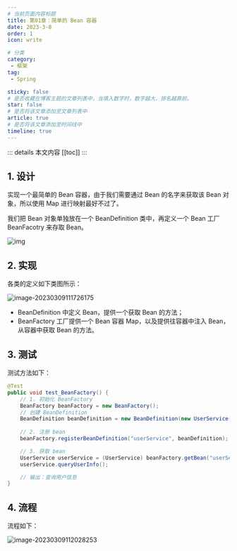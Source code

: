```yaml
---
# 当前页面内容标题
title: 第01章：简单的 Bean 容器
date: 2023-3-8
order: 1
icon: write

# 分类
category:
 - 框架
tag:
 - Spring

sticky: false
# 是否收藏在博客主题的文章列表中，当填入数字时，数字越大，排名越靠前。
star: false
# 是否将该文章添加至文章列表中
article: true
# 是否将该文章添加至时间线中
timeline: true
---
```



::: details 本文内容
[[toc]]
:::

## 1. 设计

实现一个最简单的 Bean 容器，由于我们需要通过 Bean 的名字来获取该 Bean 对象，所以使用 Map 进行映射最好不过了。

我们把 Bean 对象单独放在一个 BeanDefinition 类中，再定义一个 Bean 工厂 BeanFacotry 来存取 Bean。

![img](https://run-notes.oss-cn-beijing.aliyuncs.com/notes/202303091506104.png)

## 2. 实现

各类的定义如下类图所示：

![image-20230309111726175](https://run-notes.oss-cn-beijing.aliyuncs.com/notes/202303091506111.png)

- BeanDefinition 中定义 Bean，提供一个获取 Bean 的方法；
- BeanFactory 工厂提供一个 Bean 容器 Map，以及提供往容器中注入 Bean，从容器中获取 Bean 的方法。

## 3. 测试

测试方法如下：

```java
@Test
public void test_BeanFactory() {
    // 1. 初始化 BeanFactory
    BeanFactory beanFactory = new BeanFactory();
    // 创建 BeanDefinition
    BeanDefinition beanDefinition = new BeanDefinition(new UserService());
    
    // 2. 注册 bean
    beanFactory.registerBeanDefinition("userService", beanDefinition);

    // 3. 获取 bean
    UserService userService = (UserService) beanFactory.getBean("userService");
    userService.queryUserInfo();

    // 输出：查询用户信息
}
```

## 4. 流程

流程如下：

![image-20230309112028253](https://run-notes.oss-cn-beijing.aliyuncs.com/notes/202303091506754.png)

